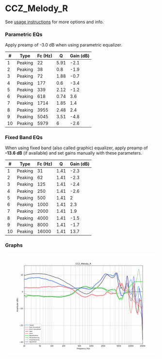 # CCZ_Melody_R
See [usage instructions](https://github.com/jaakkopasanen/AutoEq#usage) for more options and info.

### Parametric EQs
Apply preamp of -3.0 dB when using parametric equalizer.

|   # | Type    |   Fc (Hz) |    Q |   Gain (dB) |
|-----|---------|-----------|------|-------------|
|   1 | Peaking |        22 | 5.91 |        -2.1 |
|   2 | Peaking |        38 | 0.8  |        -1.9 |
|   3 | Peaking |        72 | 1.88 |        -0.7 |
|   4 | Peaking |       177 | 0.6  |        -3.4 |
|   5 | Peaking |       339 | 2.12 |        -1.2 |
|   6 | Peaking |       618 | 0.74 |         3.6 |
|   7 | Peaking |      1714 | 1.85 |         1.4 |
|   8 | Peaking |      3955 | 2.48 |         2.4 |
|   9 | Peaking |      5045 | 3.51 |        -4.8 |
|  10 | Peaking |      5979 | 6    |        -2.6 |

### Fixed Band EQs
When using fixed band (also called graphic) equalizer, apply preamp of **-13.6 dB** (if available) and set gains manually with these parameters.

|   # | Type    |   Fc (Hz) |    Q |   Gain (dB) |
|-----|---------|-----------|------|-------------|
|   1 | Peaking |        31 | 1.41 |        -2.3 |
|   2 | Peaking |        62 | 1.41 |        -2.3 |
|   3 | Peaking |       125 | 1.41 |        -2.4 |
|   4 | Peaking |       250 | 1.41 |        -2.6 |
|   5 | Peaking |       500 | 1.41 |         2   |
|   6 | Peaking |      1000 | 1.41 |         2.3 |
|   7 | Peaking |      2000 | 1.41 |         1.9 |
|   8 | Peaking |      4000 | 1.41 |        -1.5 |
|   9 | Peaking |      8000 | 1.41 |        -1.7 |
|  10 | Peaking |     16000 | 1.41 |        13.7 |

### Graphs
![](./CCZ_Melody_R.png)
